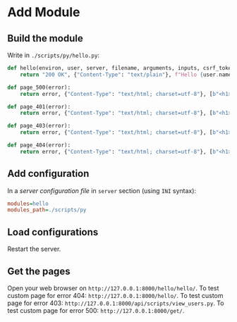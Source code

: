 # Add Module

## Build the module

Write in `./scripts/py/hello.py`:
```python
def hello(environ, user, server, filename, arguments, inputs, csrf_token=None):
    return "200 OK", {"Content-Type": "text/plain"}, f"Hello {user.name} !"

def page_500(error):
    return error, {"Content-Type": "text/html; charset=utf-8"}, [b"<h1>ERROR 500</h1><br><br>\n\n", error.encode()]

def page_401(error):
    return error, {"Content-Type": "text/html; charset=utf-8"}, [b"<h1>ERROR 401</h1><br><br>\n\n", error.encode()]

def page_403(error):
    return error, {"Content-Type": "text/html; charset=utf-8"}, [b"<h1>ERROR 403</h1><br><br>\n\n", error.encode()]

def page_404(error):
    return error, {"Content-Type": "text/html; charset=utf-8"}, [b"<h1>ERROR 404</h1><br><br>\n\n", error.encode()]

```

## Add configuration

In a *server configuration file* in `server` section (using `INI` syntax):
```ini
modules=hello
modules_path=./scripts/py
```

## Load configurations
Restart the server.

## Get the pages
Open your web browser on `http://127.0.0.1:8000/hello/hello/`.
To test custom page for error 404: `http://127.0.0.1:8000/hello/`.
To test custom page for error 403: `http://127.0.0.1:8000/api/scripts/view_users.py`.
To test custom page for error 500: `http://127.0.0.1:8000/get/`.
